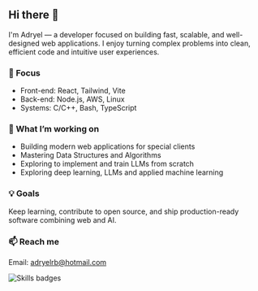 ## Hi there 👋

I'm Adryel — a developer focused on building fast, scalable, and well-designed web applications.
I enjoy turning complex problems into clean, efficient code and intuitive user experiences.

### 🧠 Focus

* Front-end: React, Tailwind, Vite
* Back-end: Node.js, AWS, Linux
* Systems: C/C++, Bash, TypeScript

### 🚀 What I’m working on

* Building modern web applications for special clients
* Mastering Data Structures and Algorithms
* Exploring to implement and train LLMs from scratch
* Exploring deep learning, LLMs and applied machine learning

### 💡 Goals

Keep learning, contribute to open source, and ship production-ready software combining web and AI.

### 📫 Reach me

Email: <adryelrb@hotmail.com>

![Skills badges](https://skillicons.dev/icons?i=js,ts,c,cpp,bash,linux,react,tailwind,vite,nodejs,aws)
